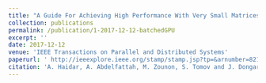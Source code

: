 ```yaml
---
title: "A Guide For Achieving High Performance With Very Small Matrices On GPU: A case Study of Batched LU and Cholesky Factorizations"
collection: publications
permalink: /publication/1-2017-12-12-batchedGPU
excerpt: ''
date: 2017-12-12
venue: 'IEEE Transactions on Parallel and Distributed Systems'
paperurl: ' http://ieeexplore.ieee.org/stamp/stamp.jsp?tp=&arnumber=8214236&isnumber=4359390'
citation: 'A. Haidar, A. Abdelfattah, M. Zounon, S. Tomov and J. Dongarra, "A Guide For Achieving High Performance With Very Small Matrices On GPU: A case Study of Batched LU and Cholesky Factorizations," in IEEE Transactions on Parallel and Distributed Systems, vol. PP, no. 99, pp. 1-1. doi: 10.1109/TPDS.2017.2783929.'
---
```

